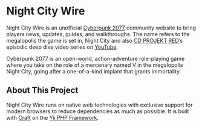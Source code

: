 # Night City Wire

Night City Wire is an unofficial [Cyberpunk 2077](https://cyberpunk.net) community website to bring players news, updates, guides, and walkthroughs. The name refers to the megalopolis the game is set in, Night City and also [CD PROJEKT RED](https://en.cdprojektred.com)&rsquo;s episodic deep dive video series on [YouTube](https://www.youtube.com/watch?v=ToWfeUEAeeQ).

Cyberpunk 2077 is an open-world, action-adventure role-playing game where you take on the role of a mercenary named V in the megalopolis Night City, going after a one-of-a-kind implant that grants immortality.

## About This Project

Night City Wire runs on native web technologies with exclusive support for modern browsers to reduce dependencies as much as possible. It is built with [Craft](https://craftcms.com) on the [Yii PHP Framework](https://www.yiiframework.com).